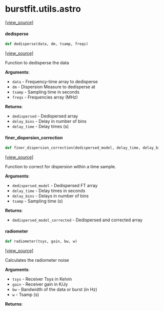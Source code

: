 <a name="burstfit.utils.astro"></a>
# burstfit.utils.astro

[[view_source]](https://github.com/thepetabyteproject/burstfit/blob/a40a655954316c842352e8fe5db91d9fb90fb38f/burstfit/utils/astro.py#L1)

<a name="burstfit.utils.astro.dedisperse"></a>
#### dedisperse

```python
def dedisperse(data, dm, tsamp, freqs)
```

[[view_source]](https://github.com/thepetabyteproject/burstfit/blob/a40a655954316c842352e8fe5db91d9fb90fb38f/burstfit/utils/astro.py#L4)

Function to dedisperse the data

**Arguments**:

- `data` - Frequency-time array to dedisperse
- `dm` - Dispersion Measure to dedisperse at
- `tsamp` - Sampling time in seconds
- `freqs` - Frequencies array (MHz)
  

**Returns**:

- `dedispersed` - Dedispersed array
- `delay_bins` - Delay in number of bins
- `delay_time` - Delay times (s)

<a name="burstfit.utils.astro.finer_dispersion_correction"></a>
#### finer\_dispersion\_correction

```python
def finer_dispersion_correction(dedispersed_model, delay_time, delay_bins, tsamp)
```

[[view_source]](https://github.com/thepetabyteproject/burstfit/blob/a40a655954316c842352e8fe5db91d9fb90fb38f/burstfit/utils/astro.py#L35)

Function to correct for dispersion within a time sample.

**Arguments**:

- `dedispersed_model` - Dedispersed FT array
- `delay_time` - Delay times in seconds
- `delay_bins` - Delays in number of bins
- `tsamp` - Sampling time (s)
  

**Returns**:

- `dedispersed_model_corrected` - Dedispersed and corrected array

<a name="burstfit.utils.astro.radiometer"></a>
#### radiometer

```python
def radiometer(tsys, gain, bw, w)
```

[[view_source]](https://github.com/thepetabyteproject/burstfit/blob/a40a655954316c842352e8fe5db91d9fb90fb38f/burstfit/utils/astro.py#L63)

Calculates the radiometer noise

**Arguments**:

- `tsys` - Receiver Tsys in Kelvin
- `gain` - Receiver gain in K/Jy
- `bw` - Bandwidth of the data or burst (in Hz)
- `w` - Tsamp (s)
  

**Returns**:



